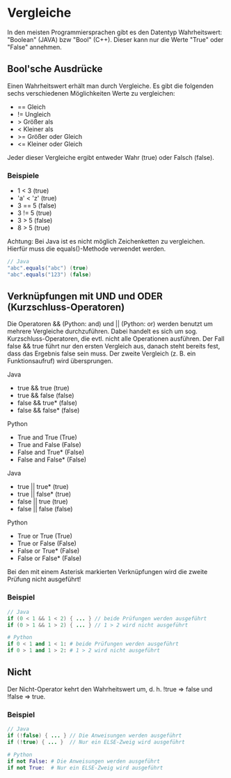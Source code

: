# Vergleiche
In den meisten Programmiersprachen gibt es den Datentyp Wahrheitswert: "Boolean" (JAVA) bzw "Bool" (C++). Dieser kann nur die Werte "True" oder "False" annehmen.

## Bool'sche Ausdrücke
Einen Wahrheitswert erhält man durch Vergleiche. Es gibt die folgenden sechs verschiedenen Möglichkeiten Werte zu vergleichen:
<ul>
<li>== Gleich</li>
<li>!= Ungleich</li>
<li>&gt; Größer als</li>
<li>< Kleiner als</li>
<li>&gt;= Größer oder Gleich</li>
<li><= Kleiner oder Gleich</li>
</ul>
Jeder dieser Vergleiche ergibt entweder Wahr (true) oder Falsch (false).

### Beispiele
<ul>
<li>1 < 3 (true)</li>
<li>'a' < 'z' (true)</li>
<li>3 == 5 (false)</li>
<li>3 != 5 (true)</li>
<li>3 > 5 (false)</li>
<li>8 > 5 (true)</li>
</ul>
Achtung: Bei Java ist es nicht möglich Zeichenketten zu vergleichen.
Hierfür muss die equals()-Methode verwendet werden.

```JAVA
// Java
"abc".equals("abc") (true)
"abc".equals("123") (false)
```

## Verknüpfungen mit UND und ODER (Kurzschluss-Operatoren)
Die Operatoren && (Python: and) und || (Python: or) werden benutzt um mehrere Vergleiche durchzuführen. Dabei handelt es sich um sog. Kurzschluss-Operatoren, die evtl. nicht alle Operationen ausführen. Der Fall false && true führt nur den ersten Vergleich aus, danach steht bereits fest, dass das Ergebnis false sein muss. Der zweite Vergleich (z. B. ein Funktionsaufruf) wird übersprungen.

Java
<ul>
<li>true && true (true)</li>
<li>true && false (false)</li>
<li>false && true* (false)</li>
<li>false && false* (false)</li>
</ul>

Python
<ul>
<li>True and True (True)</li>
<li>True and False (False)</li>
<li>False and True* (False)</li>
<li>False and False* (False)</li>
</ul>

Java
<ul>
<li>true || true* (true)</li>
<li>true || false* (true)</li>
<li>false || true (true)</li>
<li>false || false (false)</li>
</ul>

Python
<ul>
<li>True or True (True)</li>
<li>True or False (False)</li>
<li>False or True* (False)</li>
<li>False or False* (False)</li>
</ul>
Bei den mit einem Asterisk markierten Verknüpfungen wird die zweite Prüfung
nicht ausgeführt!

### Beispiel
```JAVA
// Java
if (0 < 1 && 1 < 2) { ... } // beide Prüfungen werden ausgeführt
if (0 > 1 && 1 > 2) { ... } // 1 > 2 wird nicht ausgeführt
```

```PYTHON
# Python
if 0 < 1 and 1 < 1: # beide Prüfungen werden ausgeführt
if 0 > 1 and 1 > 2: # 1 > 2 wird nicht ausgeführt
```

## Nicht
Der Nicht-Operator kehrt den Wahrheitswert um, d. h. !true => false und !false => true.

### Beispiel
```JAVA
// Java
if (!false) { ... } // Die Anweisungen werden ausgeführt
if (!true) { ... }  // Nur ein ELSE-Zweig wird ausgeführt
```

```PYTHON
# Python
if not False: # Die Anweisungen werden ausgeführt
if not True:  # Nur ein ELSE-Zweig wird ausgeführt
```
